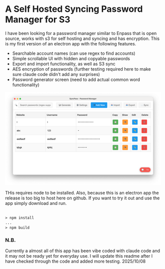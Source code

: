 # A Self Hosted Syncing Password Manager for S3

I have been looking for a password manager similar to Enpass that is open source, works with s3 for self hosting and syncing and has encryption. This is my first version of an electron app with the following features.

- Searchable account names (can use regex to find accounts)
- Simple scrollable UI with hidden and copyable passwords
- Export and import functionality, as well as S3 sync
- AES encryption of passwords (further testing required here to make sure claude code didn't add any surprises)
- Password generator screen (need to add actual common word functionality)

![picture of usage](usage_shot.png "Example Usage")


THis requires node to be installed. Also, because this is an electron app the release is too big to host here on github. If you want to try it out and use the app simply download and run. 


```{bash}

> npm install
...
> npm build

```


### N.B.
Currently a almost all of this app has been vibe coded with claude code and it may not be ready yet for everyday use. I will update this readme after I have checked through the code and added more testing. 2025/10/08
